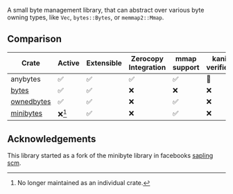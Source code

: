 A small byte management library, that can abstract over various byte owning types, like `Vec`, `bytes::Bytes`, or `memmap2::Mmap`.

## Comparison

| Crate | Active | Extensible | Zerocopy Integration | mmap support | kani verified |
| ----- | ------ | ---------- | -------------------- | ------------ | -------- |
| anybytes | ✅ | ✅ | ✅ | ✅ | 🚧 |
| [bytes](https://crates.io/crates/bytes) | ✅ | ✅ | ❌ | ❌ | ❌ |
| [ownedbytes](https://crates.io/crates/ownedbytes) | ✅ | ✅ | ❌ | ✅ | ❌ |
| [minibytes](https://crates.io/crates/esl01-minibytes) | ❌[^1] | ✅ | ❌ | ✅ | ❌ |

[^1]: No longer maintained as an individual crate.

## Acknowledgements
This library started as a fork of the minibyte library in facebooks [sapling scm](https://github.com/facebook/sapling).
